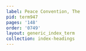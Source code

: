 ```yaml
---
label: Peace Convention, The
pid: term947
pages: '148'
order: '0749'
layout: generic_index_term
collection: index-headings
---
```

